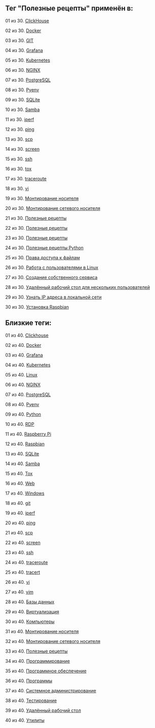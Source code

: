## Тег "Полезные рецепты" применён в:

01 из 30. [ClickHouse](../Компьютеры%20и%20софт/Программы/Clickhouse.md)

02 из 30. [Docker](../Компьютеры%20и%20софт/Программы/Docker.md)

03 из 30. [GIT](../Компьютеры%20и%20софт/Программы/GIT.md)

04 из 30. [Grafana](../Компьютеры%20и%20софт/Программы/Grafana.md)

05 из 30. [Kubernetes](../Компьютеры%20и%20софт/Программы/Kubernetes.md)

06 из 30. [NGINX](../Компьютеры%20и%20софт/Программы/Nginx.md)

07 из 30. [PostgreSQL](../Компьютеры%20и%20софт/Программы/PostgreSQL.md)

08 из 30. [Pyenv](../Компьютеры%20и%20софт/Программные%20компоненты/pyenv.md)

09 из 30. [SQLite](../Компьютеры%20и%20софт/Программы/SQLite.md)

10 из 30. [Samba](../Компьютеры%20и%20софт/Linux/Samba.md)

11 из 30. [iperf](../Компьютеры%20и%20софт/Утилиты/Iperf.md)

12 из 30. [ping](../Компьютеры%20и%20софт/Утилиты/Ping.md)

13 из 30. [scp](../Компьютеры%20и%20софт/Утилиты/SCP.md)

14 из 30. [screen](../Компьютеры%20и%20софт/Утилиты/Screen.md)

15 из 30. [ssh](../Компьютеры%20и%20софт/Утилиты/SSH.md)

16 из 30. [tox](../Компьютеры%20и%20софт/Программные%20компоненты/tox.md)

17 из 30. [traceroute](../Компьютеры%20и%20софт/Утилиты/Traceroute.md)

18 из 30. [vi](../Компьютеры%20и%20софт/Утилиты/Vi.md)

19 из 30. [Монтирование носителя](../Компьютеры%20и%20софт/Linux/Монтирование%20носителя.md)

20 из 30. [Монтирование сетевого носителя](../Компьютеры%20и%20софт/Linux/Монтирование%20сетевого%20носителя.md)

21 из 30. [Полезные рецепты](../Компьютеры%20и%20софт/Linux/Полезные%20рецепты%20Linux.md)

22 из 30. [Полезные рецепты](../Компьютеры%20и%20софт/Raspberry%20Pi/Полезные%20рецепты%20Raspberry%20Pi.md)

23 из 30. [Полезные рецепты](../Компьютеры%20и%20софт/Windows/Полезные%20рецепты%20Windows.md)

24 из 30. [Полезные рецепты Python](../Компьютеры%20и%20софт/Программирование/Полезные%20рецепты%20Python.md)

25 из 30. [Права доступа к файлам](../Компьютеры%20и%20софт/Linux/Права%20доступа%20к%20файлам.md)

26 из 30. [Работа с пользователями в Linux](../Компьютеры%20и%20софт/Linux/Работа%20с%20пользователями.md)

27 из 30. [Создание собственного сервиса](../Компьютеры%20и%20софт/Linux/Создание%20собственного%20сервиса.md)

28 из 30. [Удалённый рабочий стол для нескольких пользователей](../Компьютеры%20и%20софт/Windows/Удалённый%20рабочий%20стол%20для%20нескольких%20пользователей.md)

29 из 30. [Узнать IP адреса в локальной сети](../Компьютеры%20и%20софт/Linux/Узнать%20IP%20адреса%20в%20локальной%20сети.md)

30 из 30. [Установка Raspbian](../Компьютеры%20и%20софт/Raspberry%20Pi/Установка%20Raspbian.md)

## Близкие теги:

01 из 40. [Clickhouse](./clickhouse.md)

02 из 40. [Docker](./docker.md)

03 из 40. [Grafana](./grafana.md)

04 из 40. [Kubernetes](./kubernetes.md)

05 из 40. [Linux](./linux.md)

06 из 40. [NGINX](./nginx.md)

07 из 40. [PostgreSQL](./postgresql.md)

08 из 40. [Pyenv](./pyenv.md)

09 из 40. [Python](./python.md)

10 из 40. [RDP](./rdp.md)

11 из 40. [Raspberry Pi](./raspberry%20pi.md)

12 из 40. [Raspbian](./raspbian.md)

13 из 40. [SQLite](./sqlite.md)

14 из 40. [Samba](./samba.md)

15 из 40. [Tox](./tox.md)

16 из 40. [Web](./web.md)

17 из 40. [Windows](./windows.md)

18 из 40. [git](./git.md)

19 из 40. [iperf](./iperf.md)

20 из 40. [ping](./ping.md)

21 из 40. [scp](./scp.md)

22 из 40. [screen](./screen.md)

23 из 40. [ssh](./ssh.md)

24 из 40. [traceroute](./traceroute.md)

25 из 40. [tracert](./tracert.md)

26 из 40. [vi](./vi.md)

27 из 40. [vim](./vim.md)

28 из 40. [Базы данных](./базы%20данных.md)

29 из 40. [Виртуализация](./виртуализация.md)

30 из 40. [Компьютеры](./компьютеры.md)

31 из 40. [Монтирование носителя](./монтирование%20носителя.md)

32 из 40. [Монтирование сетевого носителя](./монтирование%20сетевого%20носителя.md)

33 из 40. [Полезные рецепты](./полезные%20рецепты.md)

34 из 40. [Программирование](./программирование.md)

35 из 40. [Программное обеспечение](./программное%20обеспечение.md)

36 из 40. [Программы](./программы.md)

37 из 40. [Системное администрирование](./системное%20администрирование.md)

38 из 40. [Тестирование](./тестирование.md)

39 из 40. [Удалённый рабочий стол](./удалённый%20рабочий%20стол.md)

40 из 40. [Утилиты](./утилиты.md)

